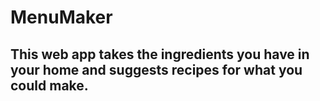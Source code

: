 # MenuMaker

## This web app takes the ingredients you have in your home and suggests recipes for what you could make.
